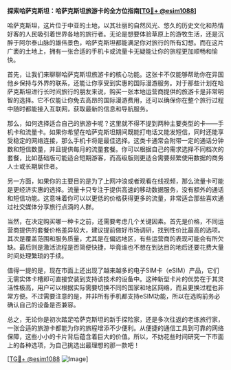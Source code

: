 **探索哈萨克斯坦：哈萨克斯坦旅游卡的全方位指南[[TG💪+ @esim1088](https://t.me/s/esim1088)]**

哈萨克斯坦，这片位于中亚的土地，以其壮丽的自然风光、悠久的历史文化和热情好客的人民吸引着世界各地的旅行者。无论是想要体验草原上的游牧生活，还是沉醉于阿尔泰山脉的雄伟景色，哈萨克斯坦都能满足你对旅行的所有幻想。而在这片广袤的土地上，拥有一张合适的手机卡或流量卡无疑能让你的旅程更加顺畅和愉快。

首先，让我们来聊聊哈萨克斯坦旅游卡的核心功能。这张卡不仅能够帮助你在异国他乡保持与外界的联系，还能让你享受到实惠的国际漫游服务。对于那些计划在哈萨克斯坦进行长时间旅行的朋友来说，购买一张本地运营商提供的旅游卡是非常明智的选择。它不仅能让你免去高昂的国际漫游费用，还可以确保你在整个旅行过程中随时都能接入互联网，获取最新的信息和导航服务。

那么，如何选择适合自己的旅游卡呢？这里就不得不提到两种主要类型的卡——手机卡和流量卡。如果你希望在哈萨克斯坦期间既能打电话又能发短信，同时还能享受稳定的网络连接，那么手机卡将是最佳选择。这类卡通常会附带一定的通话分钟数和短信数量，并且提供每月的流量套餐。你可以根据自己的需求选择不同档次的套餐，比如基础版可能适合短期游客，而高级版则更适合需要频繁使用数据的商务人士或长期居住者。

另一方面，如果你的主要目的是为了上网冲浪或者观看在线视频，那么流量卡可能是更经济实惠的选择。流量卡只专注于提供高速的移动数据服务，没有额外的通话和短信功能。这意味着你可以以更低的价格获得更多的流量，非常适合那些喜欢通过社交媒体分享旅行点滴的人群。

当然，在决定购买哪一种卡之前，还需要考虑几个关键因素。首先是价格，不同运营商提供的套餐价格差异较大，建议提前做好市场调研，找到性价比最高的选项。其次是覆盖范围和服务质量，尤其是在偏远地区，有些运营商的表现可能会有所欠缺。最后则是激活流程是否简便快捷，毕竟谁也不想在到达目的地后还要花费大量时间处理繁琐的手续。

值得一提的是，现在市面上还出现了越来越多的电子SIM卡（eSIM）产品，它们无需实体卡槽即可直接安装到支持该技术的设备中。这种新型卡片的优势在于其灵活性极高，用户可以根据实际需要切换不同的国家和地区网络，而且更换过程也非常方便。不过需要注意的是，并非所有手机都支持eSIM功能，所以在选购前务必确认自己的设备是否兼容。

总之，无论你是初次踏足哈萨克斯坦的新手探险家，还是多次往返的老练旅行家，一张合适的旅游卡都能为你的旅程增添不少便利。从便捷的通信工具到可靠的网络保障，这些小小的卡片背后蕴含着巨大的价值。所以，不妨花些时间研究一下市面上的各种选项，为自己挑选出最理想的那一款吧！

[[TG💪+ @esim1088](https://t.me/s/esim1088) ![Image](https://i.postimg.cc/4NQfJmqS/Snipaste-2025-05-13-00-14-12.png)]